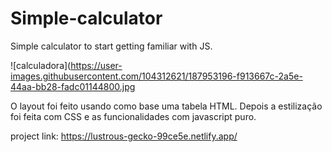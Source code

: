 # Simple-calculator
Simple calculator to start getting familiar with JS.


![calculadora](https://user-images.githubusercontent.com/104312621/187953196-f913667c-2a5e-44aa-bb28-fadc01144800.jpg 

O layout foi feito usando como base uma tabela HTML. Depois a estilização foi feita com CSS e as funcionalidades com javascript puro.


project link: https://lustrous-gecko-99ce5e.netlify.app/
